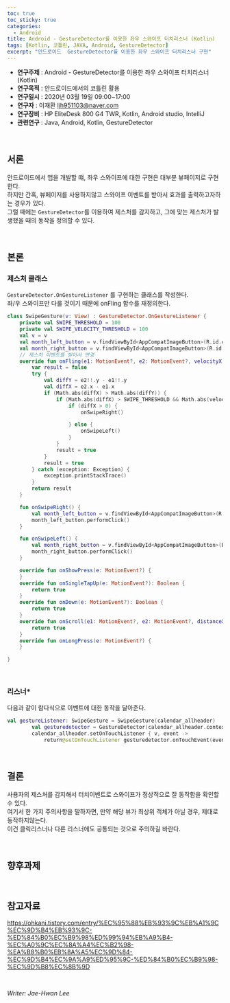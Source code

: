 ```yaml
---
toc: true
toc_sticky: true
categories:
  - Android
title: Android - GestureDetector를 이용한 좌우 스와이프 터치리스너 (Kotlin)
tags: [Kotlin, 코틀린, JAVA, Android, GestureDetector]
excerpt: "안드로이드  GestureDetector를 이용한 좌우 스와이프 터치리스너 구현"
---
```


* **연구주제** : Android - GestureDetector를 이용한 좌우 스와이프 터치리스너 (Kotlin)
* **연구목적** : 안드로이드에서의 코틀린 활용
* **연구일시** : 2020년 03월 19일 09:00~17:00
* **연구자** : 이재환 <ljh951103@naver.com>
* **연구장비** : HP EliteDesk 800 G4 TWR, Kotlin, Android studio, IntelliJ
* **관련연구** : Java, Android, Kotlin, GestureDetector

<br>

## 서론

안드로이드에서 앱을 개발할 떄, 좌우 스와이프에 대한 구현은 대부분 뷰페이저로 구현한다.  
하지만 간혹, 뷰페이저를 사용하지않고 스와이프 이벤트를 받아서 효과를 출력하고자하는 경우가 있다.  
그럴 때에는  `GestureDetector`를 이용하여 제스처를 감지하고, 그에 맞는 제스처가 발생했을 때의 동작을 정의할 수 있다.

<br>

## 본론

### **제스처 클래스**

`GestureDetector.OnGestureListener` 를 구현하는 클래스를 작성한다.  
좌/우 스와이프만 다룰 것이기 때문에 onFling 함수를 재정의한다.


````kotlin
class SwipeGesture(v: View) : GestureDetector.OnGestureListener {
    private val SWIPE_THRESHOLD = 100
    private val SWIPE_VELOCITY_THRESHOLD = 100
    val v = v
    val month_left_button = v.findViewById<AppCompatImageButton>(R.id.cal_month_left)
    val month_right_button = v.findViewById<AppCompatImageButton>(R.id.cal_month_right)
    // 제스처 이벤트를 받아서 변경
    override fun onFling(e1: MotionEvent?, e2: MotionEvent?, velocityX: Float, velocityY: Float): Boolean {
        var result = false
        try {
            val diffY = e2!!.y - e1!!.y
            val diffX = e2.x - e1.x
            if (Math.abs(diffX) > Math.abs(diffY)) {
                if (Math.abs(diffX) > SWIPE_THRESHOLD && Math.abs(velocityX) > SWIPE_VELOCITY_THRESHOLD) {
                    if (diffX > 0) {
                        onSwipeRight()

                    } else {
                        onSwipeLeft()
                    }
                }
                result = true
            }
            result = true
        } catch (exception: Exception) {
            exception.printStackTrace()
        }
        return result
    }

    fun onSwipeRight() {
        val month_left_button = v.findViewById<AppCompatImageButton>(R.id.cal_month_left)
        month_left_button.performClick()
    }

    fun onSwipeLeft() {
        val month_right_button = v.findViewById<AppCompatImageButton>(R.id.cal_month_right)
        month_right_button.performClick()
    }

    override fun onShowPress(e: MotionEvent?) {
    }
    override fun onSingleTapUp(e: MotionEvent?): Boolean {
        return true
    }
    override fun onDown(e: MotionEvent?): Boolean {
        return true
    }
    override fun onScroll(e1: MotionEvent?, e2: MotionEvent?, distanceX: Float, distanceY: Float): Boolean {
        return true
    }
    override fun onLongPress(e: MotionEvent?) {
    }

}
````

<br>

### **리스너***

다음과 같이 람다식으로 이벤트에 대한 동작을 달아준다.

````kotlin
val gestureListener: SwipeGesture = SwipeGesture(calendar_allheader)
        val gesturedetector = GestureDetector(calendar_allheader.context, gestureListener)
        calendar_allheader.setOnTouchListener { v, event ->
            return@setOnTouchListener gesturedetector.onTouchEvent(event)
````

<br>

## 결론

사용자의 제스처를 감지해서 터치이벤트로 스와이프가 정상적으로 잘 동작함을 확인할 수 있다.  
여기서 한 가지 주의사항을 말하자면, 만약 해당 뷰가 최상위 객체가 아닐 경우, 제대로 동작하지않는다.  
이건 클릭리스너나 다른 리스너에도 공통되는 것으로 주의하길 바란다.

<br>

## 향후과제

<br>

## 참고자료

<https://ohkani.tistory.com/entry/%EC%95%88%EB%93%9C%EB%A1%9C%EC%9D%B4%EB%93%9C-%ED%84%B0%EC%B9%98%ED%99%94%EB%A9%B4-%EC%A0%9C%EC%8A%A4%EC%B2%98-%EA%B8%B0%EB%8A%A5%EC%9D%84-%EC%9D%B4%EC%9A%A9%ED%95%9C-%ED%84%B0%EC%B9%98-%EC%9D%B8%EC%8B%9D>

<br>

*Writer: Jae-Hwan Lee*

